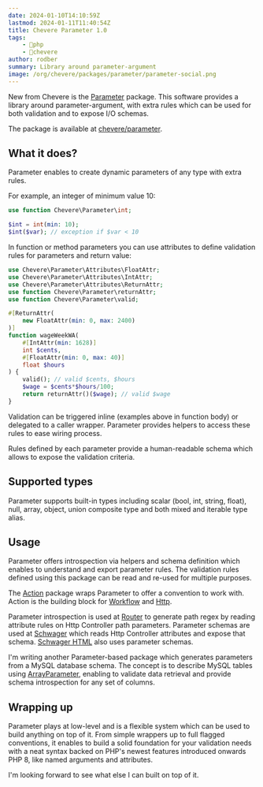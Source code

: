 ```yaml
---
date: 2024-01-10T14:10:59Z
lastmod: 2024-01-11T11:40:54Z
title: Chevere Parameter 1.0
tags:
    - 🐘php
    - 🥑chevere
author: rodber
summary: Library around parameter-argument
image: /org/chevere/packages/parameter/parameter-social.png
---
```


New from Chevere is the [Parameter](https://chevere.org/packages/parameter) package. This software provides a library around parameter-argument, with extra rules which can be used for both validation and to expose I/O schemas.

The package is available at [chevere/parameter](https://github.com/chevere/parameter).

## What it does?

Parameter enables to create dynamic parameters of any type with extra rules.

For example, an integer of minimum value 10:

```php
use function Chevere\Parameter\int;

$int = int(min: 10);
$int($var); // exception if $var < 10
```

In function or method parameters you can use attributes to define validation rules for parameters and return value:

```php
use Chevere\Parameter\Attributes\FloatAttr;
use Chevere\Parameter\Attributes\IntAttr;
use Chevere\Parameter\Attributes\ReturnAttr;
use function Chevere\Parameter\returnAttr;
use function Chevere\Parameter\valid;

#[ReturnAttr(
    new FloatAttr(min: 0, max: 2400)
)]
function wageWeekWA(
    #[IntAttr(min: 1628)]
    int $cents,
    #[FloatAttr(min: 0, max: 40)]
    float $hours
) {
    valid(); // valid $cents, $hours
    $wage = $cents*$hours/100;
    return returnAttr()($wage); // valid $wage
}
```

Validation can be triggered inline (examples above in function body) or delegated to a caller wrapper. Parameter provides helpers to access these rules to ease wiring process.

Rules defined by each parameter provide a human-readable schema which allows to expose the validation criteria.

## Supported types

Parameter supports built-in types including scalar (bool, int, string, float), null, array, object, union composite type and both mixed and iterable type alias.

## Usage

Parameter offers introspection via helpers and schema definition which enables to understand and export parameter rules. The validation rules defined using this package can be read and re-used for multiple purposes.

The [Action](https://chevere.org/packages/action) package wraps Parameter to offer a convention to work with. Action is the building block for [Workflow](https://chevere.org/packages/workflow) and [Http](https://chevere.org/packages/http).

Parameter introspection is used at [Router](https://chevere.org/packages/router) to generate path regex by reading attribute rules on Http Controller path parameters. Parameter schemas are used at [Schwager](https://chevere.org/packages/schwager) which reads Http Controller attributes and expose that schema. [Schwager HTML](https://github.com/chevere/schwager-html) also uses parameter schemas.

I'm writing another Parameter-based package which generates parameters from a MySQL database schema. The concept is to describe MySQL tables using [ArrayParameter](https://chevere.org/packages/parameter#array), enabling to validate data retrieval and provide schema introspection for any set of columns.

## Wrapping up

Parameter plays at low-level and is a flexible system which can be used to build anything on top of it. From simple wrappers up to full flagged conventions, it enables to build a solid foundation for your validation needs with a neat syntax backed on PHP's newest features introduced onwards PHP 8, like named arguments and attributes.

I'm looking forward to see what else I can built on top of it.
